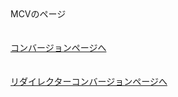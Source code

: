 <div id="page">
MCVのページ
<br>
<br>
<br>
<a href="https://sinozu.github.io/static20200403/lp/cv">コンバージョンページへ</a><br>
<br>
<br>
<a href="https://dev-click.speee-ad.jp/v1/cvrd/43d4df4d-06e0-76b4-f3d0-77d029f860d5">リダイレクターコンバージョンページへ</a>
<div class="uz-uo_placement_code_follower uz-ny"></div>
<link rel="stylesheet" href="https://dev-speee-ad.akamaized.net/tag/uo_placement_code_follower/css/outer-style.css">
<script async type="text/javascript" src="https://dev-speee-ad.akamaized.net/tag/uo_placement_code_follower/js/outer-frame.min.js" charset="utf-8"></script>
<script type="text/javascript">
  (function (window, document) {
    var script = document.createElement("script");
    script.defer = true;
    script.dataset.cvPointId = 122;
    script.dataset.fired = "false";
    script.className = "uzo-cv-tag"
    script.src = "https://dev-speee-ad.akamaized.net/cv/cv.bundle.js";
    var firstScriptElement = document.getElementsByTagName("script")[0];
    firstScriptElement.parentNode.insertBefore(script, firstScriptElement);
  })(window, document);
</script>
